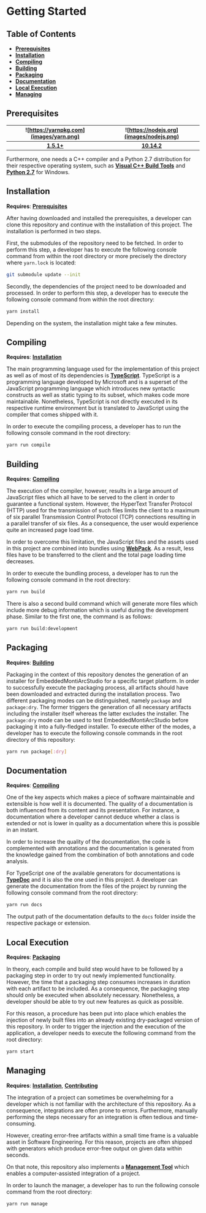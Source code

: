 # Getting Started

## Table of Contents
* [**Prerequisites**](#prerequisites)
* [**Installation**](#installation)
* [**Compiling**](#compiling)
* [**Building**](#building)
* [**Packaging**](#packaging)
* [**Documentation**](#documentation)
* [**Local Execution**](#local-execution)
* [**Managing**](#managing)

## Prerequisites
| ![https://yarnpkg.com](images/yarn.png) | ![https://nodejs.org](images/nodejs.png) |
| :----: | :-----: |
| [**1.5.1+**](https://yarnpkg.com) | [**10.14.2**](https://nodejs.org) |

Furthermore, one needs a C++ compiler and a Python 2.7 distribution for their
respective operating system, such as
[**Visual C++ Build Tools**](https://www.visualstudio.com/downloads/#build-tools-for-visual-studio-2017) and
[**Python 2.7**](https://www.python.org/downloads) for Windows.

## Installation
**Requires**: [**Prerequisites**](#prerequisites)

After having downloaded and installed the prerequisites, a developer can clone this repository
and continue with the installation of this project. The installation is performed in two steps.

First, the submodules of the repository need to be fetched. In order to perform this step, a
developer has to execute the following console command from within the root directory or more
precisely the directory where `yarn.lock` is located:

```bash
git submodule update --init
```

Secondly, the dependencies of the project need to be downloaded and processed. In order to
perform this step, a developer has to execute the following console command from within the
root directory:

```bash
yarn install
```

Depending on the system, the installation might take a few minutes.

## Compiling
**Requires**: [**Installation**](#installation)

The main programming language used for the implementation of this project as well as of most of
its dependencies is [**TypeScript**](https://www.typescriptlang.org). TypeScript is a
programming language developed by Microsoft and is a superset of the JavaScript programming
language which introduces new syntactic constructs as well as static typing to its subset,
which makes code more maintainable. Nonetheless, TypeScript is not directly executed in its
respective runtime environment but is translated to JavaScript using the compiler that comes
shipped with it.

In order to execute the compiling process, a developer has to run the following console
command in the root directory:

```bash
yarn run compile
```

## Building
**Requires**: [**Compiling**](#compiling)

The execution of the compiler, however, results in a large amount of JavaScript files which
all have to be served to the client in order to guarantee a functional system. However, the
HyperText Transfer Protocol (HTTP) used for the transmission of such files limits the client
to a maximum of six parallel Transmission Control Protocol (TCP) connections resulting in a
parallel transfer of six files. As a consequence, the user would experience quite an
increased page load time.

In order to overcome this limitation, the JavaScript files and the assets used in this
project are combined into bundles using [**WebPack**](https://webpack.js.org/). As a result,
less files have to be transferred to the client and the total page loading time decreases.

In order to execute the bundling process, a developer has to run the following console
command in the root directory:

```bash
yarn run build
```

There is also a second build command which will generate more files which include more
debug information which is useful during the development phase. Similar to the first one,
the command is as follows:

```bash
yarn run build:development
```

## Packaging
**Requires**: [**Building**](#compiling)

Packaging in the context of this repository denotes the generation of an installer for
EmbeddedMontiArcStudio for a specific target platform. In order to successfully execute
the packaging process, all artifacts should have been downloaded and extracted during the
installation process. Two different packaging modes can be distinguished, namely `package`
and `package:dry`. The former triggers the generation of all necessary artifacts including
the installer itself whereas the latter excludes the installer. The `package:dry` mode
can be used to test EmbeddedMontiArcStudio before packaging it into a fully-fledged
installer. To execute either of the modes, a developer has to execute the following console
commands in the root directory of this repository:

```bash
yarn run package[:dry]
```

## Documentation
**Requires**: [**Compiling**](#compiling)

One of the key aspects which makes a piece of software maintainable and extensible is how well
it is documented. The quality of a documentation is both influenced from its content and its
presentation. For instance, a documentation where a developer cannot deduce whether a class
is extended or not is lower in quality as a documentation where this is possible in an instant.

In order to increase the quality of the documentation, the code is complemented with
annotations and the documentation is generated from the knowledge gained from the combination
of both annotations and code analysis.

For TypeScript one of the available generators for documentations is
[**TypeDoc**](http://typedoc.org/) and it is also the one used in this project. A developer
can generate the documentation from the files of the project by running the following console
command from the root directory:

```bash
yarn run docs
```

The output path of the documentation defaults to the `docs` folder inside the respective
package or extension.

## Local Execution
**Requires**: [**Packaging**](#packaging)

In theory, each compile and build step would have to be followed by a packaging step in order
to try out newly implemented functionality. However, the time that a packaging step consumes
increases in duration with each artifact to be included. As a consequence, the packaging step
should only be executed when absolutely necessary. Nonetheless, a developer should be able to
try out new features as quick as possible.

For this reason, a procedure has been put into place which enables the injection of newly
built files into an already existing dry-packaged version of this repository. In order to
trigger the injection and the execution of the application, a developer needs to execute the
following command from the root directory:

```bash
yarn start
```

## Managing
**Requires**: [**Installation**](#installation), [**Contributing**](Contributing.md)

The integration of a project can sometimes be overwhelming for a developer which is not
familiar with the architecture of this repository. As a consequence, integrations are
often prone to errors. Furthermore, manually performing the steps necessary for an
integration is often tedious and time-consuming.

However, creating error-free artifacts within a small time frame is a valuable asset in
Software Engineering. For this reason, projects are often shipped with generators which
produce error-free output on given data within seconds.

On that note, this repository also implements a
[**Management Tool**](https://git.rwth-aachen.de/monticore/EmbeddedMontiArc/utilities/EMASInstallerManager)
which enables a computer-assisted integration of a project.

In order to launch the manager, a developer has to run the following console command from
the root directory:

```bash
yarn run manage
```